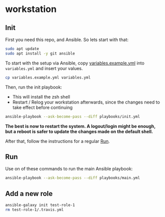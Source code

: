 # workstation

## Init

First you need this repo, and Ansible. So lets start with that:
```bash
sudo apt update
sudo apt install -y git ansible
```

To start with the setup via Ansible, copy [variables.example.yml](variables.example.yml) into `variables.yml` and insert your values.
```bash
cp variables.example.yml variables.yml
```

Then, run the init playbook:
- This will install the zsh shell
- Restart / Relog your workstation afterwards, since the changes need to take effect before continuing
```bash
ansible-playbook --ask-become-pass --diff playbooks/init.yml
```

**The best is now to restart the system. A logout/login might be enough, but a reboot is safer to update the changes made on the default shell.**

After that, follow the instructions for a regular [Run](#Run).

## Run

Use on of these commands to run the main Ansible playbook:
```bash
ansible-playbook --ask-become-pass --diff playbooks/main.yml
```

## Add a new role

```bash
ansible-galaxy init test-role-1
rm test-role-1/.travis.yml
```
